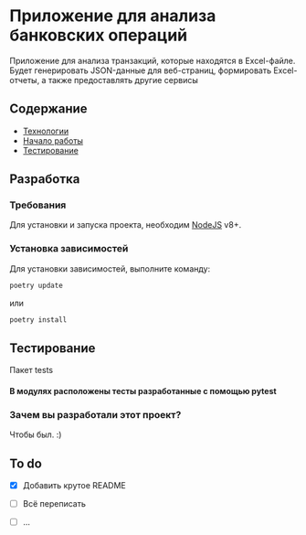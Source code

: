 # Приложение для анализа банковских операций
Приложение для анализа транзакций, которые находятся в Excel-файле. 
Будет генерировать JSON-данные для веб-страниц, формировать Excel-отчеты, а также предоставлять другие сервисы

## Содержание
- [Технологии](#технологии)
- [Начало работы](src/main.py)
- [Тестирование](tests)

## Разработка

### Требования
Для установки и запуска проекта, необходим [NodeJS](https://nodejs.org/) v8+.

### Установка зависимостей
Для установки зависимостей, выполните команду:
```sh
poetry update
```
или
```sh
poetry install
```

## Тестирование
Пакет tests
#### В модулях расположены тесты разработанные с помощью pytest 


### Зачем вы разработали этот проект?
Чтобы был. :)

## To do
- [x] Добавить крутое README
- [ ] Всё переписать
- [ ] ...
 